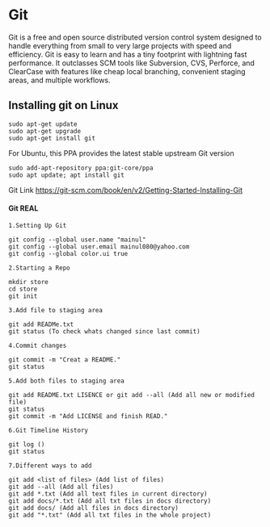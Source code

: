 # Git
Git is a free and open source distributed version control system designed to handle everything from small to very large projects with speed and efficiency.  Git is easy to learn and has a tiny footprint with lightning fast performance. It outclasses SCM tools like Subversion, CVS, Perforce, and ClearCase with features like cheap local branching, convenient staging areas, and multiple workflows.

## Installing git on Linux
```
sudo apt-get update
sudo apt-get upgrade
sudo apt-get install git
```
For Ubuntu, this PPA provides the latest stable upstream Git version
```
sudo add-apt-repository ppa:git-core/ppa
sudo apt update; apt install git
```
Git Link
https://git-scm.com/book/en/v2/Getting-Started-Installing-Git

#### Git REAL
```
1.Setting Up Git

git config --global user.name "mainul"
git config --global user.email mainul080@yahoo.com
git config --global color.ui true

2.Starting a Repo

mkdir store
cd store
git init

3.Add file to staging area

git add READMe.txt
git status (To check whats changed since last commit)

4.Commit changes

git commit -m "Creat a README."
git status

5.Add both files to staging area 

git add README.txt LISENCE or git add --all (Add all new or modified file)
git status 
git commit -m "Add LICENSE and finish READ."

6.Git Timeline History

git log ()
git status

7.Different ways to add 

git add <list of files> (Add list of files)
git add --all (Add all files)
git add *.txt (Add all text files in current directory)
git add docs/*.txt (Add all txt files in docs directory)
git add docs/ (Add all files in docs directory)
git add "*.txt" (Add all txt files in the whole project)

```
